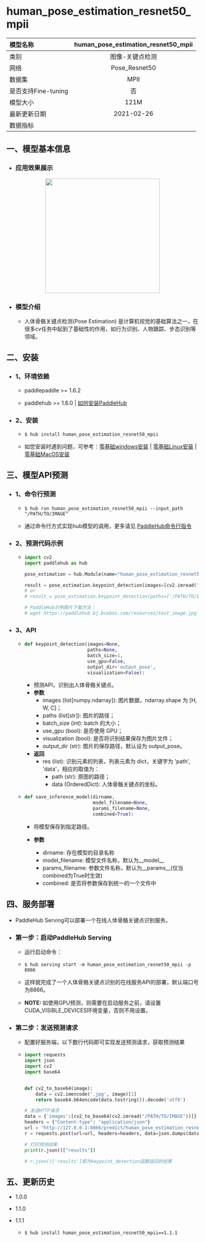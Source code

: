 # human_pose_estimation_resnet50_mpii

| 模型名称            | human_pose_estimation_resnet50_mpii |
| :------------------ | :---------------------------------: |
| 类别                |           图像-关键点检测           |
| 网络                |            Pose_Resnet50            |
| 数据集              |                MPII                 |
| 是否支持Fine-tuning |                 否                  |
| 模型大小            |                121M                 |
| 最新更新日期        |             2021-02-26              |
| 数据指标            |                                     |

## 一、模型基本信息

- ### 应用效果展示

<p align="center">
<img src="https://user-images.githubusercontent.com/76040149/133231581-1dffc391-652d-417f-b8ad-a3c22b8092e8.jpg" width="300">
</p>
  
- ### 模型介绍
  - 人体骨骼关键点检测(Pose Estimation) 是计算机视觉的基础算法之一，在很多cv任务中起到了基础性的作用，如行为识别、人物跟踪、步态识别等领域。

## 二、安装

- ### 1、环境依赖

  - paddlepaddle >= 1.6.2

  - paddlehub >= 1.6.0    | [如何安装PaddleHub](../../../../docs/docs_ch/get_start/installation.rst)

- ### 2、安装

  - ```shell
    $ hub install human_pose_estimation_resnet50_mpii
    ```

  - 如您安装时遇到问题，可参考：[零基础windows安装](../../../../docs/docs_ch/get_start/windows_quickstart.md)
   | [零基础Linux安装](../../../../docs/docs_ch/get_start/linux_quickstart.md) | [零基础MacOS安装](../../../../docs/docs_ch/get_start/mac_quickstart.md)

## 三、模型API预测

- ### 1、命令行预测

  - ```shell
    $ hub run human_pose_estimation_resnet50_mpii --input_path "/PATH/TO/IMAGE"
    ```
    
  - 通过命令行方式实现hub模型的调用，更多请见 [PaddleHub命令行指令](../../../../docs/docs_ch/tutorial/cmd_usage.rst)

- ### 2、预测代码示例

  - ```python
    import cv2
    import paddlehub as hub
    
    pose_estimation = hub.Module(name="human_pose_estimation_resnet50_mpii")
    
    result = pose_estimation.keypoint_detection(images=[cv2.imread('/PATH/TO/IMAGE')])
    # or
    # result = pose_estimation.keypoint_detection(paths=['/PATH/TO/IMAGE'])
    
    # PaddleHub示例图片下载方法：
    # wget https://paddlehub.bj.bcebos.com/resources/test_image.jpg
    ```
  
- ### 3、API

  - ```python
    def keypoint_detection(images=None,
                           paths=None,
                           batch_size=1,
                           use_gpu=False,
                           output_dir='output_pose',
                           visualization=False):
    ```
    
    - 预测API，识别出人体骨骼关键点。
    - **参数**
      - images (list[numpy.ndarray]): 图片数据，ndarray.shape 为 [H, W, C]；
      - paths (list[str]): 图片的路径；
      - batch_size (int): batch 的大小；
      - use_gpu (bool): 是否使用 GPU；
      - visualization (bool): 是否将识别结果保存为图片文件；
      - output_dir (str): 图片的保存路径，默认设为 output_pose。
    - **返回**
      - res (list): 识别元素的列表，列表元素为 dict，关键字为 'path', 'data'，相应的取值为：
        - path (str): 原图的路径；
        - data (OrderedDict): 人体骨骼关键点的坐标。
    
  - ```python
    def save_inference_model(dirname,
                             model_filename=None,
                             params_filename=None,
                             combined=True):
    ```
  
    - 将模型保存到指定路径。
  
    - **参数**
  
      - dirname: 存在模型的目录名称
      - model_filename: 模型文件名称，默认为__model__
      - params_filename: 参数文件名称，默认为__params__(仅当combined为True时生效)
      - combined: 是否将参数保存到统一的一个文件中


## 四、服务部署

- PaddleHub Serving可以部署一个在线人体骨骼关键点识别服务。

- ### 第一步：启动PaddleHub Serving

  - 运行启动命令：
  - ```shell
    $ hub serving start -m human_pose_estimation_resnet50_mpii -p 8866
    ```

  - 这样就完成了一个人体骨骼关键点识别的在线服务API的部署，默认端口号为8866。

  - **NOTE:** 如使用GPU预测，则需要在启动服务之前，请设置CUDA\_VISIBLE\_DEVICES环境变量，否则不用设置。

- ### 第二步：发送预测请求

  - 配置好服务端，以下数行代码即可实现发送预测请求，获取预测结果

  - ```python
    import requests
    import json
    import cv2
    import base64
    
    
    def cv2_to_base64(image):
        data = cv2.imencode('.jpg', image)[1]
        return base64.b64encode(data.tostring()).decode('utf8')
    
    # 发送HTTP请求
    data = {'images':[cv2_to_base64(cv2.imread("/PATH/TO/IMAGE"))]}
    headers = {"Content-type": "application/json"}
    url = "http://127.0.0.1:8866/predict/human_pose_estimation_resnet50_mpii"
    r = requests.post(url=url, headers=headers, data=json.dumps(data))
    
    # 打印预测结果
    print(r.json()["results"])
    
    # r.json()['results']即为keypoint_detection函数返回的结果
    ```

## 五、更新历史

* 1.0.0

* 1.1.0

* 1.1.1

  * ```shell
    $ hub install human_pose_estimation_resnet50_mpii==1.1.1
    ```
